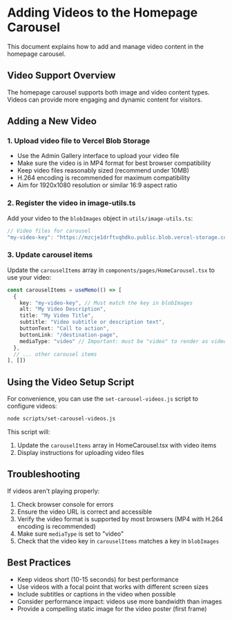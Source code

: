 # Adding Videos to the Homepage Carousel

This document explains how to add and manage video content in the homepage carousel.

## Video Support Overview

The homepage carousel supports both image and video content types. Videos can provide more engaging and dynamic content for visitors.

## Adding a New Video

### 1. Upload video file to Vercel Blob Storage

- Use the Admin Gallery interface to upload your video file
- Make sure the video is in MP4 format for best browser compatibility
- Keep video files reasonably sized (recommend under 10MB)
- H.264 encoding is recommended for maximum compatibility
- Aim for 1920x1080 resolution or similar 16:9 aspect ratio

### 2. Register the video in image-utils.ts

Add your video to the `blobImages` object in `utils/image-utils.ts`:

```typescript
// Video files for carousel
"my-video-key": "https://mzcje1drftvqhdku.public.blob.vercel-storage.com/videos/my-video.mp4",
```

### 3. Update carousel items

Update the `carouselItems` array in `components/pages/HomeCarousel.tsx` to use your video:

```typescript
const carouselItems = useMemo(() => [
  {
    key: "my-video-key", // Must match the key in blobImages
    alt: "My Video Description",
    title: "My Video Title",
    subtitle: "Video subtitle or description text",
    buttonText: "Call to action",
    buttonLink: "/destination-page",
    mediaType: "video" // Important: must be "video" to render as video
  },
  // ... other carousel items
], [])
```

## Using the Video Setup Script

For convenience, you can use the `set-carousel-videos.js` script to configure videos:

```bash
node scripts/set-carousel-videos.js
```

This script will:

1. Update the `carouselItems` array in HomeCarousel.tsx with video items
2. Display instructions for uploading video files

## Troubleshooting

If videos aren't playing properly:

1. Check browser console for errors
2. Ensure the video URL is correct and accessible
3. Verify the video format is supported by most browsers (MP4 with H.264 encoding is recommended)
4. Make sure `mediaType` is set to "video"
5. Check that the video key in `carouselItems` matches a key in `blobImages`

## Best Practices

- Keep videos short (10-15 seconds) for best performance
- Use videos with a focal point that works with different screen sizes
- Include subtitles or captions in the video when possible
- Consider performance impact: videos use more bandwidth than images
- Provide a compelling static image for the video poster (first frame)
